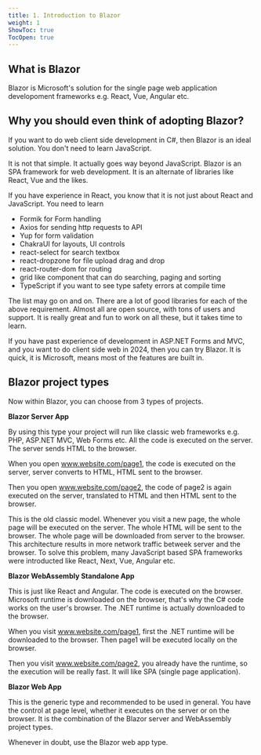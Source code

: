 ```yaml
---
title: 1. Introduction to Blazor
weight: 1
ShowToc: true
TocOpen: true
---
```


## What is Blazor

Blazor is Microsoft's solution for the single page web application developoment frameworks e.g. React, Vue, Angular etc. 

## Why you should even think of adopting Blazor?

If you want to do web client side development in C#, then Blazor is an ideal solution. You don't need to learn JavaScript.

It is not that simple. It actually goes way beyond JavaScript. Blazor is an SPA framework for web development. It is an alternate of libraries like React, Vue and the likes.

If you have experience in React, you know that it is not just about React and JavaScript. You need to learn

- Formik for Form handling
- Axios for sending http requests to API
- Yup for form validation
- ChakraUI for layouts, UI controls
- react-select for search textbox
- react-dropzone for file upload drag and drop
- react-router-dom for routing
- grid like component that can do searching, paging and sorting
- TypeScript if you want to see type safety errors at compile time

The list may go on and on. There are a lot of good libraries for each of the above requirement. Almost all are open source, with tons of users and support. It is really great and fun to work on all these, but it takes time to learn.

If you have past experience of development in ASP.NET Forms and MVC, and you want to do client side web in 2024, then you can try Blazor. It is quick, it is Microsoft, means most of the features are built in.

## Blazor project types

Now within Blazor, you can choose from 3 types of projects.

**Blazor Server App**

By using this type your project will run like classic web frameworks e.g. PHP, ASP.NET MVC, Web Forms etc. All the code is executed on the server. The server sends HTML to the browser.

When you open www.website.com/page1, the code is executed on the server, server converts to HTML, HTML sent to the browser.

Then you open www.website.com/page2, the code of page2 is again executed on the server, translated to HTML and then HTML sent to the browser.

This is the old classic model. Whenever you visit a new page, the whole page will be executed on the server. The whole HTML will be sent to the browser. The whole page will be downloaded from server to the browser. This architecture results in more network traffic betweek server and the browser. To solve this problem, many JavaScript based SPA frameworks were introducted like React, Next, Vue, Angular etc.

**Blazor WebAssembly Standalone App**

This is just like React and Angular. The code is executed on the browser. Microsoft runtime is downloaded on the browser, that's why the C# code works on the user's browser. The .NET runtime is actually downloaded to the browser.

When you visit www.website.com/page1, first the .NET runtime will be downloaded to the browser. Then page1 will be executed locally on the browser.

Then you visit www.website.com/page2, you already have the runtime, so the execution will be really fast. It will like SPA (single page application).

**Blazor Web App**

This is the generic type and recommended to be used in general. You have the control at page level, whether it executes on the server or on the browser. It is the combination of the Blazor server and WebAssembly project types.

Whenever in doubt, use the Blazor web app type.